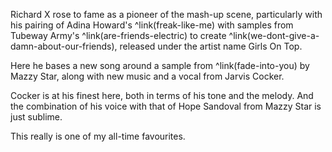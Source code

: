 Richard X rose to fame as a pioneer of the mash-up scene, particularly with his pairing of Adina Howard's ^link(freak-like-me) with samples from Tubeway Army's ^link(are-friends-electric) to create ^link(we-dont-give-a-damn-about-our-friends), released under the artist name Girls On Top.

Here he bases a new song around a sample from ^link(fade-into-you) by Mazzy Star, along with new music and a vocal from Jarvis Cocker.

Cocker is at his finest here, both in terms of his tone and the melody. And the combination of his voice with that of Hope Sandoval from Mazzy Star is just sublime.

This really is one of my all-time favourites.
